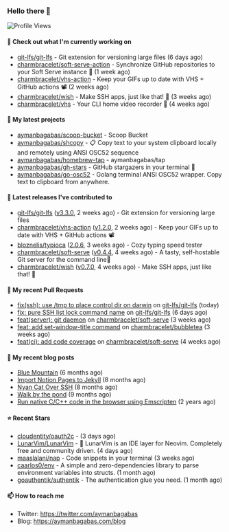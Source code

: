 ### Hello there 👋

![Profile Views](https://komarev.com/ghpvc/?username=aymanbagabas&label=PROFILE+VIEWS)

#### 👷 Check out what I'm currently working on

- [git-lfs/git-lfs](https://github.com/git-lfs/git-lfs) - Git extension for versioning large files (6 days ago)
- [charmbracelet/soft-serve-action](https://github.com/charmbracelet/soft-serve-action) - Synchronize GitHub repositories to your Soft Serve instance 🍦 (1 week ago)
- [charmbracelet/vhs-action](https://github.com/charmbracelet/vhs-action) - Keep your GIFs up to date with VHS &#43; GitHub actions 📽️ (2 weeks ago)
- [charmbracelet/wish](https://github.com/charmbracelet/wish) - Make SSH apps, just like that! 💫 (3 weeks ago)
- [charmbracelet/vhs](https://github.com/charmbracelet/vhs) - Your CLI home video recorder 📼 (4 weeks ago)

#### 🌱 My latest projects

- [aymanbagabas/scoop-bucket](https://github.com/aymanbagabas/scoop-bucket) - Scoop Bucket
- [aymanbagabas/shcopy](https://github.com/aymanbagabas/shcopy) - 📋 Copy text to your system clipboard locally and remotely using ANSI OSC52 sequence
- [aymanbagabas/homebrew-tap](https://github.com/aymanbagabas/homebrew-tap) - aymanbagabas/tap
- [aymanbagabas/gh-stars](https://github.com/aymanbagabas/gh-stars) - GitHub stargazers in your terminal 🌟
- [aymanbagabas/go-osc52](https://github.com/aymanbagabas/go-osc52) - Golang terminal ANSI OSC52 wrapper. Copy text to clipboard from anywhere.

#### 🔭 Latest releases I've contributed to

- [git-lfs/git-lfs](https://github.com/git-lfs/git-lfs) ([v3.3.0](https://github.com/git-lfs/git-lfs/releases/tag/v3.3.0), 2 weeks ago) - Git extension for versioning large files
- [charmbracelet/vhs-action](https://github.com/charmbracelet/vhs-action) ([v1.2.0](https://github.com/charmbracelet/vhs-action/releases/tag/v1.2.0), 2 weeks ago) - Keep your GIFs up to date with VHS &#43; GitHub actions 📽️
- [bloznelis/typioca](https://github.com/bloznelis/typioca) ([2.0.6](https://github.com/bloznelis/typioca/releases/tag/2.0.6), 3 weeks ago) - Cozy typing speed tester
- [charmbracelet/soft-serve](https://github.com/charmbracelet/soft-serve) ([v0.4.4](https://github.com/charmbracelet/soft-serve/releases/tag/v0.4.4), 4 weeks ago) - A tasty, self-hostable Git server for the command line🍦
- [charmbracelet/wish](https://github.com/charmbracelet/wish) ([v0.7.0](https://github.com/charmbracelet/wish/releases/tag/v0.7.0), 4 weeks ago) - Make SSH apps, just like that! 💫

#### 🔨 My recent Pull Requests

- [fix(ssh): use /tmp to place control dir on darwin](https://github.com/git-lfs/git-lfs/pull/5223) on [git-lfs/git-lfs](https://github.com/git-lfs/git-lfs) (today)
- [fix: pure SSH list lock command name](https://github.com/git-lfs/git-lfs/pull/5219) on [git-lfs/git-lfs](https://github.com/git-lfs/git-lfs) (6 days ago)
- [feat(server): git daemon](https://github.com/charmbracelet/soft-serve/pull/196) on [charmbracelet/soft-serve](https://github.com/charmbracelet/soft-serve) (3 weeks ago)
- [feat: add set-window-title command](https://github.com/charmbracelet/bubbletea/pull/611) on [charmbracelet/bubbletea](https://github.com/charmbracelet/bubbletea) (3 weeks ago)
- [feat(ci): add code coverage](https://github.com/charmbracelet/soft-serve/pull/191) on [charmbracelet/soft-serve](https://github.com/charmbracelet/soft-serve) (4 weeks ago)

#### 📜 My recent blog posts

- [Blue Mountain](https://aymanbagabas.com/blog/2022/06/02/blue-mountain.html) (6 months ago)
- [Import Notion Pages to Jekyll](https://aymanbagabas.com/blog/2022/03/29/import-notion-pages-to-jekyll.html) (8 months ago)
- [Nyan Cat Over SSH](https://aymanbagabas.com/blog/2022/03/25/nyan-cat-over-ssh.html) (8 months ago)
- [Walk by the pond](https://aymanbagabas.com/blog/2022/03/10/walk-by-the-pond.html) (9 months ago)
- [Run native C/C&#43;&#43; code in the browser using Emscripten](https://aymanbagabas.com/blog/2020/11/18/run-native-c-c&#43;&#43;-code-in-the-browser-using-emscripten.html) (2 years ago)

#### ⭐ Recent Stars

- [cloudentity/oauth2c](https://github.com/cloudentity/oauth2c) -  (3 days ago)
- [LunarVim/LunarVim](https://github.com/LunarVim/LunarVim) - 🌙 LunarVim is an IDE layer for Neovim. Completely free and community driven. (4 days ago)
- [maaslalani/nap](https://github.com/maaslalani/nap) - Code snippets in your terminal (3 weeks ago)
- [caarlos0/env](https://github.com/caarlos0/env) - A simple and zero-dependencies library to parse environment variables into structs. (1 month ago)
- [goauthentik/authentik](https://github.com/goauthentik/authentik) - The authentication glue you need. (1 month ago)

#### 📫 How to reach me

- Twitter: https://twitter.com/aymanbagabas
- Blog: https://aymanbagabas.com/blog
